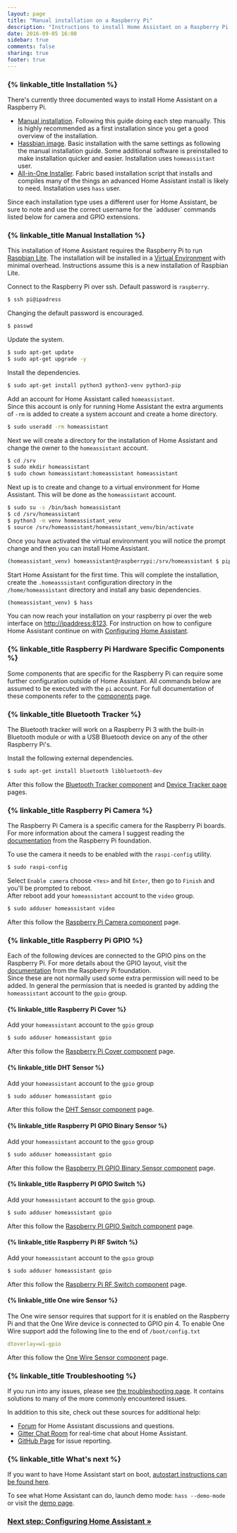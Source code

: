 ```yaml
---
layout: page
title: "Manual installation on a Raspberry Pi"
description: "Instructions to install Home Assistant on a Raspberry Pi runnning Raspbian Lite."
date: 2016-09-05 16:00
sidebar: true
comments: false
sharing: true
footer: true
---
```


### {% linkable_title Installation %}

There's currently three documented ways to install Home Assistant on a Raspberry Pi.  
 - [Manual installation](/getting-started/installation-raspberry-pi/#Manual-Installation). Following this guide doing each step manually. This is highly recommended as a first installation since you get a good overview of the installation.
 - [Hassbian image](/getting-started/installation-raspberry-pi-image). Basic installation with the same settings as following the manual installation guide. Some additional software is preinstalled to make installation quicker and easier. Installation uses `homeassistant` user.
 - [All-in-One Installer](/getting-started/installation-raspberry-pi-all-in-one/). Fabric based installation script that installs and compiles many of the things an advanced Home Assistant install is likely to need. Installation uses `hass` user.
 
 <p class='note note'>
  Since each installation type uses a different user for Home Assistant, be sure to note and use the correct username for the `adduser` commands listed below for camera and GPIO extensions.
</p>


### {% linkable_title Manual Installation %}

This installation of Home Assistant requires the Raspberry Pi to run [Raspbian Lite](https://www.raspberrypi.org/downloads/raspbian/).
The installation will be installed in a [Virtual Environment](/getting-started/installation-virtualenv) with minimal overhead. Instructions assume this is a new installation of Raspbian Lite.

Connect to the Raspberry Pi over ssh. Default password is `raspberry`.
```bash
$ ssh pi@ipadress
```

Changing the default password is encouraged.
```bash
$ passwd
```

Update the system.
```bash
$ sudo apt-get update
$ sudo apt-get upgrade -y
```

Install the dependencies.
```bash
$ sudo apt-get install python3 python3-venv python3-pip
```

Add an account for Home Assistant called `homeassistant`.  
Since this account is only for running Home Assistant the extra arguments of `-rm` is added to create a system account and create a home directory.
```bash
$ sudo useradd -rm homeassistant
```

Next we will create a directory for the installation of Home Assistant and change the owner to the `homeassistant` account.
```bash
$ cd /srv
$ sudo mkdir homeassistant
$ sudo chown homeassistant:homeassistant homeassistant
```

Next up is to create and change to a virtual environment for Home Assistant. This will be done as the `homeassistant` account.
```bash
$ sudo su -s /bin/bash homeassistant 
$ cd /srv/homeassistant
$ python3 -m venv homeassistant_venv
$ source /srv/homeassistant/homeassistant_venv/bin/activate
```
Once you have activated the virtual environment you will notice the prompt change and then you can install Home Assistant.
```bash
(homeassistant_venv) homeassistant@raspberrypi:/srv/homeassistant $ pip3 install homeassistant
```

Start Home Assistant for the first time. This will complete the installation, create the `.homeasssistant` configuration directory in the `/home/homeassistant` directory and install any basic dependencies.
```bash
(homeassistant_venv) $ hass
```

You can now reach your installation on your raspberry pi over the web interface on [http://ipaddress:8123](http://ipaddress:8123). 
For instruction on how to configure Home Assistant continue on with [Configuring Home Assistant](/getting-started/configuration/).

### {% linkable_title Raspberry Pi Hardware Specific Components %}

Some components that are specific for the Raspberry Pi can require some further configuration outside of Home Assistant. All commands below are assumed to be executed with the `pi` account. For full documentation of these components refer to the [components](/components) page.

### {% linkable_title Bluetooth Tracker %}
The Bluetooth tracker will work on a Raspberry Pi 3 with the built-in Bluetooth module or with a USB Bluetooth device on any of the other Raspberry Pi's.   

Install the following external dependencies.
```bash
$ sudo apt-get install bluetooth libbluetooth-dev
```
After this follow the [Bluetooth Tracker component](/components/device_tracker.bluetooth_tracker/) and [Device Tracker page](/components/device_tracker/) pages.


### {% linkable_title Raspberry Pi Camera %}
The Raspberry Pi Camera is a specific camera for the Raspberry Pi boards. For more information about the camera I suggest reading the [documentation](https://www.raspberrypi.org/documentation/usage/camera/) from the Raspberry Pi foundation.  

To use the camera it needs to be enabled with the `raspi-config` utility.
```bash
$ sudo raspi-config
```
Select `Enable camera` choose `<Yes>` and hit `Enter`, then go to `Finish` and you'll be prompted to reboot.  
After reboot add your `homeassistant` account to the `video` group.
```bash
$ sudo adduser homeassistant video
```
After this follow the [Raspberry Pi Camera component](/components/camera.rpi_camera/) page.

### {% linkable_title Raspberry Pi GPIO %}
Each of the following devices are connected to the GPIO pins on the Raspberry Pi.
For more details about the GPIO layout, visit the [documentation](https://www.raspberrypi.org/documentation/usage/gpio/) from the Raspberry 
Pi foundation.  
Since these are not normally used some extra permission will need to be added.
In general the permission that is needed is granted by adding the `homeassistant` account to the `gpio` group.


#### {% linkable_title Raspberry Pi Cover %}
Add your `homeassistant` account to the `gpio` group
```bash
$ sudo adduser homeassistant gpio
```
After this follow the [Raspberry Pi Cover component](/components/cover.rpi_gpio/) page.

#### {% linkable_title DHT Sensor %}
Add your `homeassistant` account to the `gpio` group
```bash
$ sudo adduser homeassistant gpio
```
After this follow the [DHT Sensor component](/components/sensor.dht/) page.


#### {% linkable_title Raspberry PI GPIO Binary Sensor %}
Add your `homeassistant` account to the `gpio` group
```bash
$ sudo adduser homeassistant gpio
```
After this follow the [Raspberry PI GPIO Binary Sensor component](/components/binary_sensor.rpi_gpio/) page.

#### {% linkable_title Raspberry PI GPIO Switch %}
Add your `homeassistant` account to the `gpio` group.
```bash
$ sudo adduser homeassistant gpio
```
After this follow the [Raspberry PI GPIO Switch component](/components/switch.rpi_gpio/) page.

#### {% linkable_title Raspberry Pi RF Switch %}
Add your `homeassistant` account to the `gpio` group
```bash
$ sudo adduser homeassistant gpio
```
After this follow the [Raspberry Pi RF Switch component](/components/switch.rpi_rf/) page.

#### {% linkable_title One wire Sensor %}
The One wire sensor requires that support for it is enabled on the Raspberry Pi and that the One Wire device is connected to GPIO pin 4.
To enable One Wire support add the following line to the end of `/boot/config.txt`
```yaml
dtoverlay=w1-gpio
```
After this follow the [One Wire Sensor component](/components/sensor.onewire/) page.

### {% linkable_title Troubleshooting %}

If you run into any issues, please see [the troubleshooting page](/getting-started/troubleshooting/). It contains solutions to many of the more commonly encountered issues.

In addition to this site, check out these sources for additional help:

 - [Forum](https://community.home-assistant.io) for Home Assistant discussions and questions.
 - [Gitter Chat Room](https://gitter.im/home-assistant/home-assistant) for real-time chat about Home Assistant.
 - [GitHub Page](https://github.com/home-assistant/home-assistant/issues) for issue reporting.

### {% linkable_title What's next %}

If you want to have Home Assistant start on boot, [autostart instructions can be found here](/getting-started/autostart-systemd/).

To see what Home Assistant can do, launch demo mode: `hass --demo-mode` or visit the [demo page](/demo).

### [Next step: Configuring Home Assistant &raquo;](/getting-started/configuration/)
